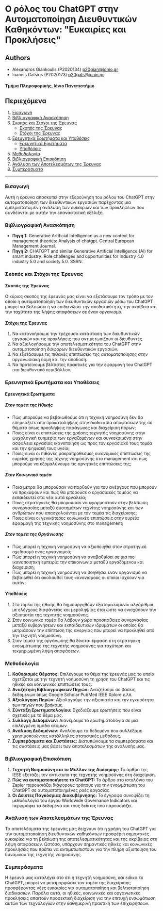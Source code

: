 # Ο ρόλος του ChatGPT στην Αυτοματοποίηση Διευθυντικών Καθηκόντων: "Ευκαιρίες και Προκλήσεις"


## Authors

- Alexandros Giankoulis (P2020134) p20gian@ionio.gr
- Ioannis Gatsios (P2020173) p20gats@ionio.gr

#### Τμήμα Πληροφορικής, Ιόνιο Πανεπιστήμιο


## Περιεχόμενα

1. [Εισαγωγή](#Εισαγωγή)
2. [Βιβλιογραφική Ανασκόπηση](#Βιβλιογραφική-Ανασκόπηση)
3. [Σκοπός και Στόχοι της Έρευνας](#Σκοπός-και-Στόχοι-της-Έρευνας)
    - [Σκοπός της Έρευνας](#Σκοπός-της-Έρευνας)
    - [Στόχοι της Έρευνας](#Στόχοι-της-Έρευνας)
4. [Ερευνητικά Ερωτήματα και Υποθέσεις](#Ερευνητικά-Ερωτήματα-και-Υποθέσεις)
    - [Ερευνητικά Ερωτήματα](#Ερευνητικά-Ερωτήματα)
    - [Υποθέσεις](#Υποθέσεις)
5. [Μεθοδολογία](#Μεθοδολογία)
6. [Βιβλιογραφική Επισκόπιση](#Βιβλιογραφική-Επισκόπιση)
7. [Ανάλυση των Αποτελεσμάτων της Έρευνας](#Ανάλυση-των-Αποτελεσμάτων-της-Έρευνας)
8. [Συμπεράσματα](#Συμπεράσματα)

---

### Εισαγωγή
Αυτή η έρευνα αποσκοπεί στην εξερεύνηση του ρόλου του ChatGPT στην αυτοματοποίηση των διευθυντικών εργασιών παρέχοντας μια εμπεριστατωμένη ανάλυση των ευκαιριών και των προκλήσεων που συνδέονται με αυτήν την επαναστατική εξέλιξη.

### Βιβλιογραφική Ανασκόπηση
- **Πηγή 1:** Generative Artificial Intelligence as a new context for management theories: Analysis of chatgpt. Central European Management Journal.
- **Πηγή 2:** CHATGPT and similar Generative Artificial Intelligence (AI) for smart industry: Role challenges and opportunities for Industry 4.0 industry 5.0 and society 5.0. SSRN.

### Σκοπός και Στόχοι της Έρευνας

#### Σκοπός της Έρευνας
Ο κύριος σκοπός της έρευνάς μας είναι να εξετάσουμε τον τρόπο με τον οποίο η αυτοματοποίηση των διευθυντικών εργασιών μέσω του ChatGPT μπορεί να βελτιώσει ή να επιδεινώσει την αποδοτικότητα, την ακρίβεια και την ταχύτητα της λήψης αποφάσεων σε έναν οργανισμό.

#### Στόχοι της Έρευνας
1. Να κατανοήσουμε την τρέχουσα κατάσταση των διευθυντικών εργασιών και τις προκλήσεις που αντιμετωπίζουν οι διευθυντές.
2. Να αξιολογήσουμε την αποτελεσματικότητα του ChatGPT στην αυτοματοποίηση διάφορων διευθυντικών εργασιών.
3. Να εξετάσουμε τις πιθανές επιπτώσεις της αυτοματοποίησης στην οργανωσιακή δομή και την απόδοση.
4. Να προτείνουμε βέλτιστες πρακτικές για την εφαρμογή του ChatGPT στο διευθυντικό περιβάλλον.

### Ερευνητικά Ερωτήματα και Υποθέσεις

#### Ερευνητικά Ερωτήματα

##### Στον τομέα της Ηθικής
- Πώς μπορούμε να βεβαιωθούμε ότι η τεχνική νοημοσύνη δεν θα επηρεάζετε από προκαταλήψεις στην διαδικασία αποφάσεων της σε θέματα όπως προσλήψεις παράγωγες και διαχείριση πόρων;
- Ποιες είναι οι επιπτώσεις της χρήσης τεχνητής νοημοσύνης στην ψυχολογική ευημερία των εργαζομένων και συγκεκριμένα στην ασφάλεια εργασίας ικανοποίηση ως προς τον εργασιακό τους τομέα και την ψηφιακή τους υγεία;
- Ποιες είναι οι πιθανές μακροπρόθεσμες οικονομικές επιπτώσεις της ευρείας χρήσης της τέχνης νοημοσύνης στο management και πως μπορούμε να εξομαλύνουμε τις αρνητικές επιπτώσεις της;

##### Στον Κοινωνικό τομέα
- Ποια μέτρα θα μπορούσαν να παρθούν για του ανέργους που μπορούν να προκύψουν και πως θα μπορούσε ο εργασιακός τομέας να εκπαιδευτεί στα νέα αυτά εργαλεία;
- Ποιες στρατηγικές θα μπορούσαν να εφαρμοστούν στην βελτίωση συνεργασίας μεταξύ συστημάτων τεχνίτης νοημοσύνης και των ανθρώπων που απασχολούνται με τον τομέα τις διαχείρισης;
- Ποιες είναι οι γενικότερες κοινωνικές επιπτώσεις στην ευρεία εφαρμογή της τεχνικής νοημοσύνης στο management;

##### Στον τομέα της Οργάνωσης
- Πώς μπορεί η τεχνική νοημοσύνη να αξιοποιηθεί στον στρατηγικό σχεδιασμό ενός οργανισμού;
- Πώς μπορεί η τεχνική νοημοσύνη να αναβαθμίσει σε μια πιο ικανοποιητική εμπειρία την επικοινωνία μεταξύ εργαζόμενου και διαχείριση;
- Πώς μπορεί η τεχνική νοημοσύνη να βοηθήσει έναν οργανισμό να βεβαιωθεί ότι ακολουθεί τους κανονισμούς οι οποίοι ισχύουν για αυτόν;

#### Υποθέσεις
1. Στο τομέα της ηθικής θα δημιουργηθούν εξατομικευμένοι αλγόριθμοι με ελέγχους διαφάνειας και μεροληψίας έτσι ώστε να ενισχύσουν την αξιοπιστία της τεχνητής νοημοσύνης.
2. Στον κοινωνικό τομέα θα λάβουν χώρα προσπάθειες συνεργασίας μεταξύ κυβερνήσεων και εκπαιδευτικών ιδρυμάτων οι οποίες θα μετριάσουν την επίπτωση της ανεργίας που μπορεί να προκληθεί από την τεχνητή νοημοσύνη.
3. Στον τομέα της οργάνωσης θα δίνεται έμφαση στη στρατηγική ενσωμάτωσης της τεχνητής νοημοσύνης για ταχύτερη και τεκμηριωμένη λήψη αποφάσεων.

### Μεθοδολογία
1. **Καθορισμός Θέματος:** Επιλέγουμε το θέμα της έρευνάς μας το οποίο σχετίζεται με την τεχνητή νοημοσύνη τη χρήση του ChatGPT και τις ηθικές και κοινωνικές επιπτώσεις τους.
2. **Αναζήτηση Βιβλιογραφικών Πηγών:** Αναζητούμε σε βάσεις δεδομένων όπως Google Scholar PubMed IEEE Xplore κ.λπ.
3. **Αξιολόγηση Πηγών:** Αξιολογούμε την αξιοπιστία και την εγκυρότητα των πηγών που βρήκαμε.
4. **Σύνταξη Ερωτηματολογίου:** Σχεδιάζουμε ερωτήσεις που είναι σχετικές με το θέμα μας.
5. **Συλλογή Δεδομένων:** Διανέμουμε το ερωτηματολόγιο σε μια επιλεγμένη ομάδα ατόμων.
6. **Ανάλυση Δεδομένων:** Αναλύουμε τα δεδομένα που συλλέξαμε χρησιμοποιώντας κατάλληλες στατιστικές μεθόδους.
7. **Συμπεράσματα και Συστάσεις:** Διατυπώνουμε τα συμπεράσματα και τις συστάσεις μας βάσει των αποτελεσμάτων της ανάλυσής μας.

### Βιβλιογραφική Επισκόπιση
1. **Τεχνητή Νοημοσύνη και το Μέλλον της Διοίκησης:** Το άρθρο της IESE εξετάζει τον αντίκτυπο της τεχνητής νοημοσύνης στη διαχείριση.
2. **Πώς να αυτοματοποιήσετε το ChatGPT:** Το άρθρο στο ιστολόγιο του Zapier παρουσιάζει διάφορους τρόπους για την ενσωμάτωση του ChatGPT σε αυτοματοποιημένες ροές εργασίας.
3. **Οι Δείκτες Παγκόσμιας Διακυβέρνησης:** Το έγγραφο συνοψίζει τη μεθοδολογία του έργου Worldwide Governance Indicators και περιγράφει τα δεδομένα και τους δείκτες που παρουσιάζει.

### Ανάλυση των Αποτελεσμάτων της Έρευνας
Τα αποτελέσματα της έρευνάς μας δείχνουν ότι η χρήση του ChatGPT για την αυτοματοποίηση διευθυντικών καθηκόντων προσφέρει σημαντικές ευκαιρίες για τη βελτίωση της αποτελεσματικότητας και της ακρίβειας στη λήψη αποφάσεων. Ωστόσο, υπάρχουν σημαντικές ηθικές και κοινωνικές προκλήσεις που πρέπει να αντιμετωπιστούν για την πλήρη αξιοποίηση του δυναμικού της τεχνητής νοημοσύνης.

### Συμπεράσματα
Η έρευνά μας καταλήγει στο ότι η τεχνητή νοημοσύνη, και ειδικά το ChatGPT, μπορεί να μεταμορφώσει τον τομέα της διαχείρισης προσφέροντας νέες ευκαιρίες για αυτοματοποίηση και βελτιστοποίηση διαδικασιών. Παρόλα αυτά, οι ηθικές, κοινωνικές και οργανωτικές προκλήσεις απαιτούν προσεκτική διαχείριση για την επιτυχή ενσωμάτωση αυτών των τεχνολογιών στην καθημερινή πρακτική των επιχειρήσεων.

